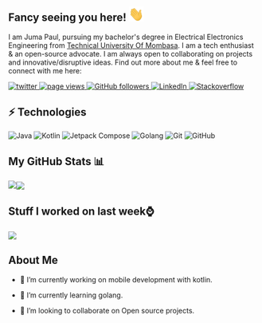 ## Fancy seeing you here! <img src="https://raw.githubusercontent.com/jumapaul/jumapaul/master/wave.gif" width="30px">

I am Juma Paul, pursuing my bachelor's degree in Electrical Electronics Engineering from [Technical University Of Mombasa](https://www.tum.ac.ke/). I am a tech enthusiast & an open-source advocate. I am always open to collaborating on projects and innovative/disruptive ideas. Find out more about me & feel free to connect with me here:

<p align="left">
  <a href=" https://twitter.com/PJuma2018?t=pF5PhDxp_Zj516HZ6i8SOw&s=08">
    <img src="https://img.shields.io/twitter/follow/PJuma2018?PJuma2018?color=green&logo=twitter" alt="twitter" />
  </a>
  <a href="https://github.com/jumapaul/jumapaul">
    <img src="https://visitor-badge.laobi.icu/badge?page_id=jumapaul.jumapaul" alt="page views" />
  </a>
  <a href="https://github.com/jumapaul?tab=followers">
    <img alt="GitHub followers" src="https://img.shields.io/github/followers/jumapaul?color=green&logo=github">
  </a>
  <a href="https://www.linkedin.com/in/paul-juma-115577200/">
    <img alt="LinkedIn" src="https://img.shields.io/badge/LinkedIn-0077B5?logo=linkedin&logoColor=white">
  </a>
  <a href="https://stackoverflow.com/users/18936507/paul-juma">
    <img alt="Stackoverflow" src="https://img.shields.io/badge/Stack_Overflow-FE7A16?logo=stack-overflow&logoColor=white">
  </a>
</p>


## ⚡ Technologies

![Java](https://img.shields.io/badge/-java-E34A86?style=flat-square&logo=java)
![Kotlin](https://img.shields.io/badge/-Kotlin-430098?style=flat-square&logo=kotlin)
![Jetpack Compose](https://img.shields.io/badge/Jetpack%20composeck%20-compose-blue)
![Golang](https://img.shields.io/badge/Golang-Go-blue)
![Git](https://img.shields.io/badge/-Git-black?style=flat-square&logo=git)
![GitHub](https://img.shields.io/badge/-GitHub-181717?style=flat-square&logo=github)

## My GitHub Stats 📊
<a href="https://github.com/anuraghazra/github-readme-stats">
<img align="left" src="https://github-readme-stats.vercel.app/api?username=jumapaul&count_private=true&show_icons=true" />
</a>
<a href="https://github.com/anuraghazra/convoychat">
<img align="center" src="https://github-readme-stats.vercel.app/api/top-langs/?username=jumapaul" />
</a>

<br>

## Stuff I worked on last week⌚
<a href="https://github.com/anuraghazra/github-readme-stats">
<img align="center" src="https://github-readme-stats.vercel.app/api/wakatime?username=@pauljuma&compact=True"/>
</a>

<h2> About Me</h2>

- 🔭 I’m currently working on mobile development with kotlin.

- 🌱 I’m currently learning golang.

- 👯 I’m looking to collaborate on Open source projects.

